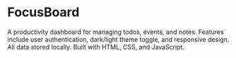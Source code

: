 # FocusBoard
A productivity dashboard for managing todos, events, and notes. Features include user authentication, dark/light theme toggle, and responsive design. All data stored locally. Built with HTML, CSS, and JavaScript.
